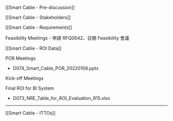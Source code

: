 [[Smart Cable - Pre-discussion]]

[[Smart Cable - Stakeholders]]

[[Smart Cable - Requirements]]

Feasibility Meetings - 申請 RFQ0642、召開 Feasibility 會議

[[Smart Cable - ROI Data]]

POR Meetings
- D074_Smart_Cable_POR_20220106.pptx

Kick-off Meetings

Final ROI for BI System
- D073_NRE_Table_for_ROI_Evaluation_R15.xlsx

---

[[Smart Cable - ITTOs]]
